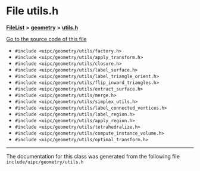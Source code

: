 

# File utils.h



[**FileList**](files.md) **>** [**geometry**](dir_04894967a28d068f10a69f6e8a07a2cb.md) **>** [**utils.h**](utils_8h.md)

[Go to the source code of this file](utils_8h_source.md)



* `#include <uipc/geometry/utils/factory.h>`
* `#include <uipc/geometry/utils/apply_transform.h>`
* `#include <uipc/geometry/utils/closure.h>`
* `#include <uipc/geometry/utils/label_surface.h>`
* `#include <uipc/geometry/utils/label_triangle_orient.h>`
* `#include <uipc/geometry/utils/flip_inward_triangles.h>`
* `#include <uipc/geometry/utils/extract_surface.h>`
* `#include <uipc/geometry/utils/merge.h>`
* `#include <uipc/geometry/utils/simplex_utils.h>`
* `#include <uipc/geometry/utils/label_connected_vertices.h>`
* `#include <uipc/geometry/utils/label_region.h>`
* `#include <uipc/geometry/utils/apply_region.h>`
* `#include <uipc/geometry/utils/tetrahedralize.h>`
* `#include <uipc/geometry/utils/compute_instance_volume.h>`
* `#include <uipc/geometry/utils/optimal_transform.h>`


































































------------------------------
The documentation for this class was generated from the following file `include/uipc/geometry/utils.h`

